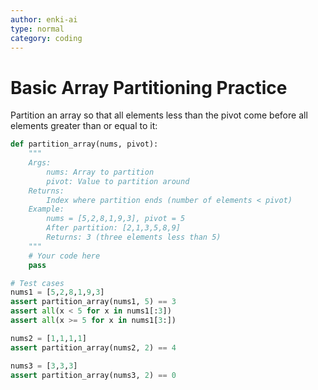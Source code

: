 ```yaml
---
author: enki-ai
type: normal
category: coding
---
```


# Basic Array Partitioning Practice

Partition an array so that all elements less than the pivot come before all elements greater than or equal to it:

```python
def partition_array(nums, pivot):
    """
    Args:
        nums: Array to partition
        pivot: Value to partition around
    Returns:
        Index where partition ends (number of elements < pivot)
    Example:
        nums = [5,2,8,1,9,3], pivot = 5
        After partition: [2,1,3,5,8,9]
        Returns: 3 (three elements less than 5)
    """
    # Your code here
    pass

# Test cases
nums1 = [5,2,8,1,9,3]
assert partition_array(nums1, 5) == 3
assert all(x < 5 for x in nums1[:3])
assert all(x >= 5 for x in nums1[3:])

nums2 = [1,1,1,1]
assert partition_array(nums2, 2) == 4

nums3 = [3,3,3]
assert partition_array(nums3, 2) == 0 